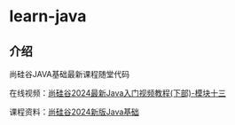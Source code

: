 # learn-java

## 介绍
尚硅谷JAVA基础最新课程随堂代码

在线视频：[尚硅谷2024最新Java入门视频教程(下部)-模块十三](https://www.bilibili.com/video/BV1JZ421a7PX?p=45)

课程资料：[尚硅谷2024新版Java基础](https://pan.baidu.com/s/1bJiet79tJALKkyNonmOv-w?pwd=yyds )